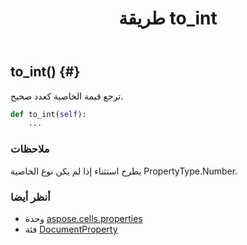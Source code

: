 ﻿---
title: طريقة to_int
second_title: Aspose.Cells for Python via .NET API المراجع
description:
type: docs
weight: 50
url: /ar/python-net/aspose.cells.properties/documentproperty/to_int/
is_root: false
---
##  to_int() {#}
ترجع قيمة الخاصية كعدد صحيح.



```python
def to_int(self):
    ...
```


###  ملاحظات

يطرح استثناء إذا لم يكن نوع الخاصية PropertyType.Number.


###  أنظر أيضا

* وحدة [aspose.cells.properties](../../)
* فئة [DocumentProperty](/cells/ar/python-net/aspose.cells.properties/documentproperty)
